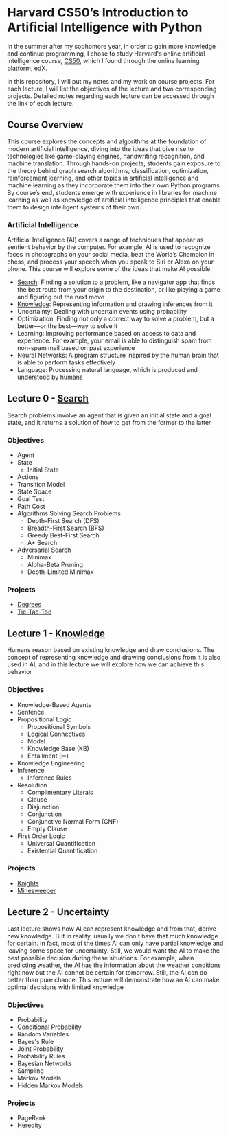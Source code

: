 # Harvard CS50’s Introduction to Artificial Intelligence with Python

In the summer after my sophomore year, in order to gain more knowledge and continue programming, I chose to study Harvard's online artificial intelligence course, [CS50](https://cs50.harvard.edu/ai/2020/), which I found through the online learning platform, [edX](https://www.edx.org/). <br/>

In this repository, I will put my notes and my work on course projects. For each lecture, I will list the objectives of the lecture and two corresponding projects. Detailed notes regarding each lecture can be accessed through the link of each lecture.

## Course Overview

This course explores the concepts and algorithms at the foundation of modern artificial intelligence, diving into the ideas that give rise to technologies like game-playing engines, handwriting recognition, and machine translation. Through hands-on projects, students gain exposure to the theory behind graph search algorithms, classification, optimization, reinforcement learning, and other topics in artificial intelligence and machine learning as they incorporate them into their own Python programs. By course’s end, students emerge with experience in libraries for machine learning as well as knowledge of artificial intelligence principles that enable them to design intelligent systems of their own.

### Artificial Intelligence

Artificial Intelligence (AI) covers a range of techniques that appear as sentient behavior by the computer. For example, AI is used to recognize faces in photographs on your social media, beat the World’s Champion in chess, and process your speech when you speak to Siri or Alexa on your phone. This course will explore some of the ideas that make AI possible.

- [Search](#lecture-0---search): Finding a solution to a problem, like a navigator app that finds the best route from your origin to the destination, or like playing a game and figuring out the next move
- [Knowledge](#lecture-1---knowledge): Representing information and drawing inferences from it
- Uncertainty: Dealing with uncertain events using probability
- Optimization: Finding not only a correct way to solve a problem, but a better—or the best—way to solve it
- Learning: Improving performance based on access to data and experience. For example, your email is able to distinguish spam from non-spam mail based on past experience
- Neural Networks: A program structure inspired by the human brain that is able to perform tasks effectively
- Language: Processing natural language, which is produced and understood by humans

## Lecture 0 - [Search](/0.Search/README.md)

Search problems involve an agent that is given an initial state and a goal state, and it returns a solution of how to get from the former to the latter

### Objectives

- Agent
- State
  - Initial State
- Actions
- Transition Model
- State Space
- Goal Test
- Path Cost
- Algorithms Solving Search Problems
  - Depth-First Search (DFS)
  - Breadth-First Search (BFS)
  - Greedy Best-First Search
  - A\* Search
- Adversarial Search
  - Minimax
  - Alpha-Beta Pruning
  - Depth-Limited Minimax

### Projects

- [Degrees](/0.Search/degrees/)
- [Tic-Tac-Toe](/0.Search/tictactoe/)

## Lecture 1 - [Knowledge](/1.Knowledge/README.md)

Humans reason based on existing knowledge and draw conclusions. The concept of representing knowledge and drawing conclusions from it is also used in AI, and in this lecture we will explore how we can achieve this behavior

### Objectives

- Knowledge-Based Agents
- Sentence
- Propositional Logic
  - Propositional Symbols
  - Logical Connectives
  - Model
  - Knowledge Base (KB)
  - Entailment (⊨)
- Knowledge Engineering
- Inference
  - Inference Rules
- Resolution
  - Complimentary Literals
  - Clause
  - Disjunction
  - Conjunction
  - Conjunctive Normal Form (CNF)
  - Empty Clause
- First Order Logic
  - Universal Quantification
  - Existential Quantification

### Projects

- [Knights](/1.Knowledge/knights/)
- [Minesweeper](/1.Knowledge/minesweeper/)

## Lecture 2 - Uncertainty

Last lecture shows how AI can represent knowledge and from that, derive new knowledge. But in reality, usually we don't have that much knowledge for certain. In fact, most of the times AI can only have partial knowledge and leaving some space for uncertainty. Still, we would want the AI to make the best possible decision during these situations. For example, when predicting weather, the AI has the information about the weather conditions right now but the AI cannot be certain for tomorrow. Still, the AI can do better than pure chance. This lecture will demonstrate how an AI can make optimal decisions with limited knowledge

### Objectives

- Probability
- Conditional Probability
- Random Variables
- Bayes's Rule
- Joint Probability
- Probability Rules
- Bayesian Networks
- Sampling
- Markov Models
- Hidden Markov Models

### Projects

- PageRank
- Heredity
